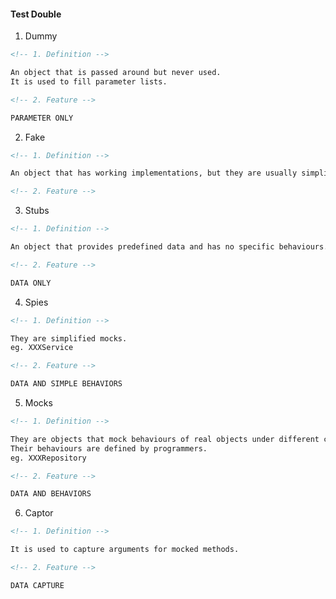 #### Test Double

1. Dummy

```markdown
<!-- 1. Definition -->

An object that is passed around but never used.
It is used to fill parameter lists.
```

```markdown
<!-- 2. Feature -->

PARAMETER ONLY
```

2. Fake

```markdown
<!-- 1. Definition -->

An object that has working implementations, but they are usually simplified.
```

```markdown
<!-- 2. Feature -->
```

3. Stubs

```markdown
<!-- 1. Definition -->

An object that provides predefined data and has no specific behaviours.
```

```markdown
<!-- 2. Feature -->

DATA ONLY
```

4. Spies

```markdown
<!-- 1. Definition -->

They are simplified mocks.
eg. XXXService
```

```markdown
<!-- 2. Feature -->

DATA AND SIMPLE BEHAVIORS
```

5. Mocks

```markdown
<!-- 1. Definition -->

They are objects that mock behaviours of real objects under different circumstances.
Their behaviours are defined by programmers.
eg. XXXRepository
```

```markdown
<!-- 2. Feature -->

DATA AND BEHAVIORS
```

6. Captor

```markdown
<!-- 1. Definition -->

It is used to capture arguments for mocked methods.
```

```markdown
<!-- 2. Feature -->

DATA CAPTURE
```
